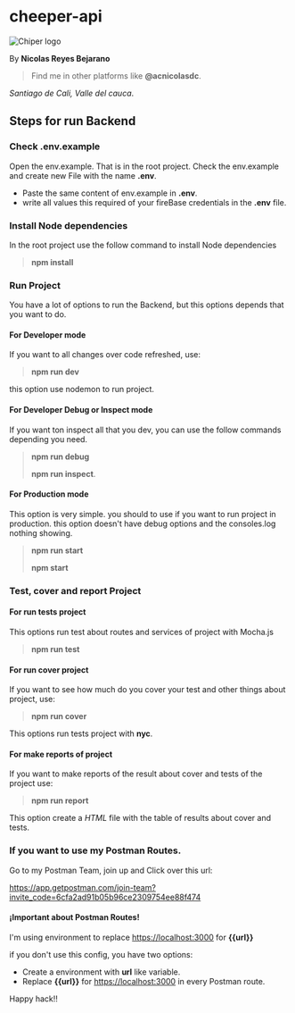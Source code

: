 # cheeper-api
![Chiper logo](https://www.kaszek.com/wp-content/uploads/2019/08/chiper-logo.png)

By **Nicolas Reyes Bejarano**
>Find me in other platforms like **@acnicolasdc**.

_Santiago de Cali, Valle del cauca_.

## Steps for run Backend

### Check .env.example
  Open the env.example. That is in the root project.
  Check the env.example and create new File with the name **.env**.
  
  * Paste the same content of env.example in **.env**.
  * write all values this required of your fireBase credentials in the **.env** file.

### Install Node dependencies
  In the root project use the follow command to install Node dependencies
  > **npm install**

### Run Project
You have a lot of options to run the Backend, but this options depends that you want to do.

#### For Developer mode
If you want to all changes over code refreshed, use: 
> **npm run dev**

this option use nodemon to run project.

#### For Developer Debug or Inspect mode
If you want ton inspect all that you dev, you can use the follow commands depending you need.

> **npm run debug**
> 
> **npm run inspect**.

#### For Production mode
This option is very simple. you should to use if you want to run project in production.
this option doesn't have debug options and the consoles.log nothing showing.

> **npm run start**
> 
> **npm start**


### Test, cover and report Project
#### For run tests project
This options run test about routes and services of project with Mocha.js

>**npm run test**

#### For run cover project
If you want to see how much do you cover your test and other things about project, use:

> **npm run cover**

This options run tests project with **nyc**.

#### For make reports of project
If you want to make reports of the result about cover and tests of the project use:

>**npm run report**

This option create a _HTML_ file with the table of results about cover and tests.


### If you want to use my Postman Routes.
  Go to my Postman Team, join up and Click over this url:
  
  <https://app.getpostman.com/join-team?invite_code=6cfa2ad91b05b96ce2309754ee88f474>

#### ¡Important about Postman Routes!
  I'm using environment to replace <https://localhost:3000> for **{{url}}**
  
if you don't use this config, you have two options:
  
   * Create a environment with **url** like variable.
   * Replace **{{url}}** for <https://localhost:3000> in every Postman route.


Happy hack!!
